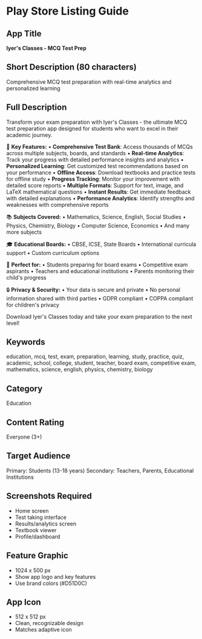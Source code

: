 # Play Store Listing Guide

## App Title
**Iyer's Classes - MCQ Test Prep**

## Short Description (80 characters)
Comprehensive MCQ test preparation with real-time analytics and personalized learning

## Full Description
Transform your exam preparation with Iyer's Classes - the ultimate MCQ test preparation app designed for students who want to excel in their academic journey.

🎯 **Key Features:**
• **Comprehensive Test Bank**: Access thousands of MCQs across multiple subjects, boards, and standards
• **Real-time Analytics**: Track your progress with detailed performance insights and analytics
• **Personalized Learning**: Get customized test recommendations based on your performance
• **Offline Access**: Download textbooks and practice tests for offline study
• **Progress Tracking**: Monitor your improvement with detailed score reports
• **Multiple Formats**: Support for text, image, and LaTeX mathematical questions
• **Instant Results**: Get immediate feedback with detailed explanations
• **Performance Analytics**: Identify strengths and weaknesses with comprehensive reports

📚 **Subjects Covered:**
• Mathematics, Science, English, Social Studies
• Physics, Chemistry, Biology
• Computer Science, Economics
• And many more subjects

🎓 **Educational Boards:**
• CBSE, ICSE, State Boards
• International curricula support
• Custom curriculum options

📱 **Perfect for:**
• Students preparing for board exams
• Competitive exam aspirants
• Teachers and educational institutions
• Parents monitoring their child's progress

🔒 **Privacy & Security:**
• Your data is secure and private
• No personal information shared with third parties
• GDPR compliant
• COPPA compliant for children's privacy

Download Iyer's Classes today and take your exam preparation to the next level!

## Keywords
education, mcq, test, exam, preparation, learning, study, practice, quiz, academic, school, college, student, teacher, board exam, competitive exam, mathematics, science, english, physics, chemistry, biology

## Category
Education

## Content Rating
Everyone (3+)

## Target Audience
Primary: Students (13-18 years)
Secondary: Teachers, Parents, Educational Institutions

## Screenshots Required
- Home screen
- Test taking interface
- Results/analytics screen
- Textbook viewer
- Profile/dashboard

## Feature Graphic
- 1024 x 500 px
- Show app logo and key features
- Use brand colors (#D51D0C)

## App Icon
- 512 x 512 px
- Clean, recognizable design
- Matches adaptive icon 